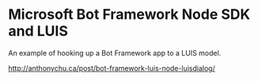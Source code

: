 # Microsoft Bot Framework Node SDK and LUIS

An example of hooking up a Bot Framework app to a LUIS model.

http://anthonychu.ca/post/bot-framework-luis-node-luisdialog/

